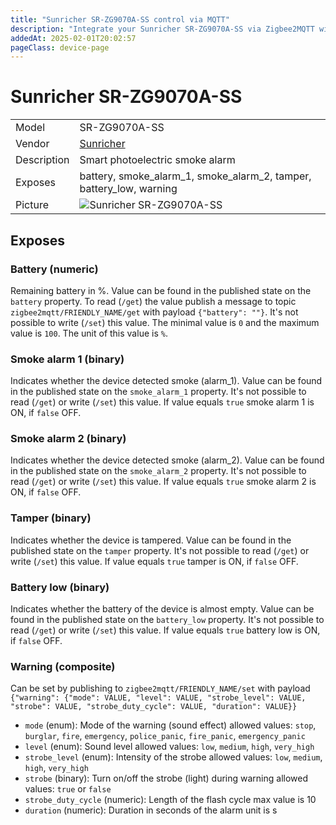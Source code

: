 ```yaml
---
title: "Sunricher SR-ZG9070A-SS control via MQTT"
description: "Integrate your Sunricher SR-ZG9070A-SS via Zigbee2MQTT with whatever smart home infrastructure you are using without the vendor's bridge or gateway."
addedAt: 2025-02-01T20:02:57
pageClass: device-page
---
```


<!-- !!!! -->
<!-- ATTENTION: This file is auto-generated through docgen! -->
<!-- You can only edit the "Notes"-Section between the two comment lines "Notes BEGIN" and "Notes END". -->
<!-- Do not use h1 or h2 heading within "## Notes"-Section. -->
<!-- !!!! -->

# Sunricher SR-ZG9070A-SS

|     |     |
|-----|-----|
| Model | SR-ZG9070A-SS  |
| Vendor  | [Sunricher](/supported-devices/#v=Sunricher)  |
| Description | Smart photoelectric smoke alarm |
| Exposes | battery, smoke_alarm_1, smoke_alarm_2, tamper, battery_low, warning |
| Picture | ![Sunricher SR-ZG9070A-SS](https://www.zigbee2mqtt.io/images/devices/SR-ZG9070A-SS.png) |


<!-- Notes BEGIN: You can edit here. Add "## Notes" headline if not already present. -->


<!-- Notes END: Do not edit below this line -->




## Exposes

### Battery (numeric)
Remaining battery in %.
Value can be found in the published state on the `battery` property.
To read (`/get`) the value publish a message to topic `zigbee2mqtt/FRIENDLY_NAME/get` with payload `{"battery": ""}`.
It's not possible to write (`/set`) this value.
The minimal value is `0` and the maximum value is `100`.
The unit of this value is `%`.

### Smoke alarm 1 (binary)
Indicates whether the device detected smoke (alarm_1).
Value can be found in the published state on the `smoke_alarm_1` property.
It's not possible to read (`/get`) or write (`/set`) this value.
If value equals `true` smoke alarm 1 is ON, if `false` OFF.

### Smoke alarm 2 (binary)
Indicates whether the device detected smoke (alarm_2).
Value can be found in the published state on the `smoke_alarm_2` property.
It's not possible to read (`/get`) or write (`/set`) this value.
If value equals `true` smoke alarm 2 is ON, if `false` OFF.

### Tamper (binary)
Indicates whether the device is tampered.
Value can be found in the published state on the `tamper` property.
It's not possible to read (`/get`) or write (`/set`) this value.
If value equals `true` tamper is ON, if `false` OFF.

### Battery low (binary)
Indicates whether the battery of the device is almost empty.
Value can be found in the published state on the `battery_low` property.
It's not possible to read (`/get`) or write (`/set`) this value.
If value equals `true` battery low is ON, if `false` OFF.

### Warning (composite)
Can be set by publishing to `zigbee2mqtt/FRIENDLY_NAME/set` with payload `{"warning": {"mode": VALUE, "level": VALUE, "strobe_level": VALUE, "strobe": VALUE, "strobe_duty_cycle": VALUE, "duration": VALUE}}`
- `mode` (enum): Mode of the warning (sound effect) allowed values: `stop`, `burglar`, `fire`, `emergency`, `police_panic`, `fire_panic`, `emergency_panic`
- `level` (enum): Sound level allowed values: `low`, `medium`, `high`, `very_high`
- `strobe_level` (enum): Intensity of the strobe allowed values: `low`, `medium`, `high`, `very_high`
- `strobe` (binary): Turn on/off the strobe (light) during warning allowed values: `true` or `false`
- `strobe_duty_cycle` (numeric): Length of the flash cycle max value is 10
- `duration` (numeric): Duration in seconds of the alarm unit is s

